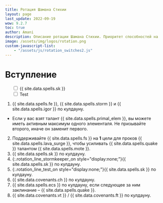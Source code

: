 ```yaml
---
title: Ротация Шамана Стихии
layout: page
last_update: 2022-09-19
wow: 9.2.7
toc: true
author: Amani
description: Описание ротации Шамана Стихии. Приоритет способностей на этой странице динамически меняется в зависимости от того, какие выбраны таланты, легендарный предмет и ковенант.
image: /assets/img/logos/rotation.png
custom-javascript-list:
    - "/assets/js/rotation_switches2.js"
---
```


# Вступление

<ul class="rotation_switches" style="list-style-type: none;">

  <li id="rotation_switch_stormkeeper" class="rotation_switch"><input type="checkbox"> {{ site.data.spells.sk }}</li>
  <li id="rotation_switch_test" class="rotation_switch"><input type="checkbox"> Test</li>

</ul>




1. {{ site.data.spells.fe }}, {{ site.data.spells.storm }} и {{ site.data.spells.igor }} по кулдауну.
  * Если у вас взят талант {{ site.data.spells.primal_elem }}, вы можете иметь активным максимум одного элементаля. Не призывайте второго, иначе он заменит первого.
2. Поддерживайте {{ site.data.spells.fs }} на **1** цели для проков {{ site.data.spells.lava_surge }}, чтобы усиливать {{ site.data.spells.quake }} талантом {{ site.data.spells.mote }}.
3. {{ site.data.spells.sk }} по кулдауну.
3. {:.rotation_line_stormkeeper_on style="display:none;"}{{ site.data.spells.sk }} по кулдауну.
4. {:.rotation_line_test_on style="display:none;"}{{ site.data.spells.sk }} по кулдауну.
5. {{ site.data.covenants.ch }} по кулдауну.
6. {{ site.data.spells.ecs }} по кулдауну, если следующее за ним заклинание – {{ site.data.spells.quake }}.
7. {{ site.data.covenants.vt }} / {{ site.data.covenants.ft }} по кулдауну.
